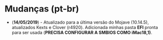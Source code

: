 # Mudanças \(pt-br\)

* \(**14/05/2019**\) - Atualizado para a última versão do Mojave \(10.14.5\), atualizados Kexts e Clover \(r4920\). Adicionada minhas pasta **EFI** pronta para ser usada \(**PRECISA CONFIGURAR A SMBIOS COMO iMac18,1\)**.

